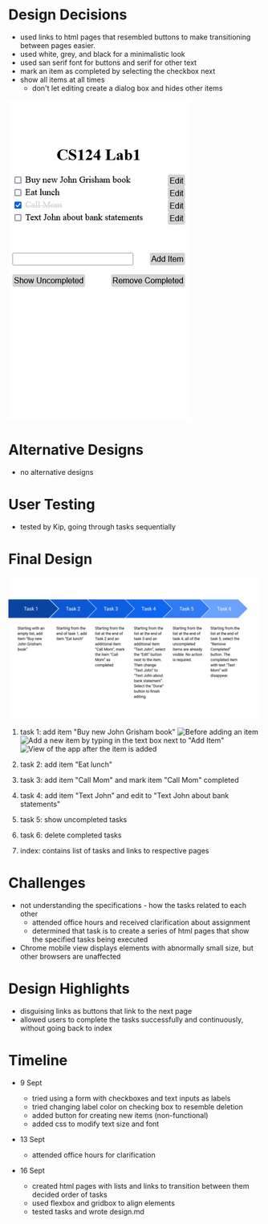 # Design Decisions
+ used links to html pages that resembled buttons to make transitioning
between pages easier.
+ used white, grey, and black for a minimalistic look
+ used san serif font for buttons and serif for other text
+ mark an item as completed by selecting the checkbox next
+ show all items at all times
  + don't let editing create a dialog box and hides other items

![Screenshot of Lab 1](images/design-decisions.png)

# Alternative Designs
+ no alternative designs

# User Testing
+ tested by Kip, going through tasks sequentially

# Final Design

![Task Flow](images/task-flow.png)

1. task 1: add item "Buy new John Grisham book"
![Before adding an item](images/t1-begin.png)
![Add a new item by typing in the text box next to "Add Item"](images/t1-add.png)
![View of the app after the item is added](images/t1-end.png)

2. task 2: add item "Eat lunch"
3. task 3: add item "Call Mom" and mark item "Call Mom" completed
4. task 4: add item "Text John" and edit to "Text John about bank statements"
5. task 5: show uncompleted tasks
6. task 6: delete completed tasks
7. index: contains list of tasks and links to respective pages



# Challenges
+ not understanding the specifications - how the tasks related to each other
  + attended office hours and received clarification about assignment
  + determined that task is to create a series of html pages that show
the specified tasks being executed
+ Chrome mobile view displays elements with abnormally small size, but
other browsers are unaffected

# Design Highlights
+ disguising links as buttons that link to the next page
+ allowed users to complete the tasks successfully and continuously,
without going back to index

# Timeline
+ 9 Sept
  + tried using a form with checkboxes and text inputs as labels
  + tried changing label color on checking box to resemble deletion
  + added button for creating new items (non-functional)
  + added css to modify text size and font

+ 13 Sept
  + attended office hours for clarification

+ 16 Sept
  + created html pages with lists and links to transition between them
decided order of tasks
  + used flexbox and gridbox to align elements
  + tested tasks and wrote design.md
